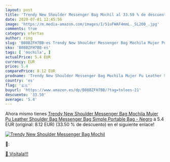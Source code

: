 ```yaml
---
layout: post
title: 'Trendy New Shoulder Messenger Bag Mochil al 33.50 % de descuento'
date: 2020-07-01 12:45:56
image: 'https://m.media-amazon.com/images/I/51uFWAF4mmL._SL200_.jpg'
comments: true
category: ofertas
author: ring
slug: 'B08BZFH7BB-es Trendy New Shoulder Messenger Bag Mochila Mujer Pu Leather...'
sku: 'B08BZFH7BB-es'
tags: [ 'mochila', ]
actualPrice: 5.4 EUR
currency: EUR
price: 5.4
comparePrice: 8.12 EUR
prodname: 'Trendy New Shoulder Messenger Bag Mochila Mujer Pu Leather Shoulder Bag Messenger Bag Simple Portable Bag - Negro'
country: 'es'
flag: '🇪🇸'
buyurl: 'https://www.amazon.es/dp/B08BZFH7BB/?tag=tolees-21'
descuento: '33.50'
average: '5.4'
---
```


Ahora mismo tienes [Trendy New Shoulder Messenger Bag Mochila Mujer Pu Leather Shoulder Bag Messenger Bag Simple Portable Bag - Negro](https://www.amazon.es/dp/B08BZFH7BB/?tag=tolees-21) a 5.4 EUR (original: 8.12 EUR) (33.50 %  de descuento) en el siguiente enlace!

[![Trendy New Shoulder Messenger Bag Mochil](https://m.media-amazon.com/images/I/51uFWAF4mmL._SL200_.jpg)](https://www.amazon.es/dp/B08BZFH7BB/?tag=tolees-21)

🔎:


[🛒 Visítala!!!](https://www.amazon.es/dp/B08BZFH7BB/?tag=tolees-21)
